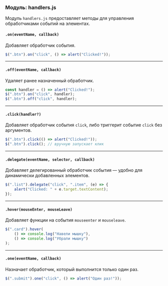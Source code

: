 ### Модуль: handlers.js

Модуль `handlers.js` предоставляет методы для управления обработчиками событий на элементах.

#### `.on(eventName, callback)`

Добавляет обработчик события.

```js
$(".btn").on("click", () => alert("Clicked!"));
```

---

#### `.off(eventName, callback)`

Удаляет ранее назначенный обработчик.

```js
const handler = () => alert("Clicked!");
$(".btn").on("click", handler);
$(".btn").off("click", handler);
```

---

#### `.click(handler?)`

Добавляет обработчик события `click`, либо триггерит событие `click` без аргументов.

```js
$(".btn").click(() => alert("Clicked!"));
$(".btn").click(); // вручную запускает клик
```

---

#### `.delegate(eventName, selector, callback)`

Добавляет делегированный обработчик события — удобно для динамически добавленных элементов.

```js
$(".list").delegate("click", ".item", (e) => {
    alert("Clicked: " + e.target.textContent);
});
```

---

#### `.hover(mouseEnter, mouseLeave)`

Добавляет функции на события `mouseenter` и `mouseleave`.

```js
$(".card").hover(
    () => console.log("Навели мышку"),
    () => console.log("Убрали мышку")
);
```

---

#### `.one(eventName, callback)`

Назначает обработчик, который выполнится только один раз.

```js
$(".submit").one("click", () => alert("Один раз!"));
```
